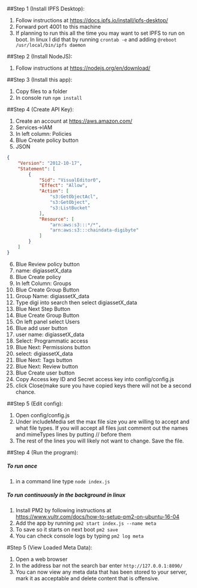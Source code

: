 ##Step 1 (Install IPFS Desktop):
1. Follow instructions at https://docs.ipfs.io/install/ipfs-desktop/
2. Forward port 4001 to this machine
3. If planning to run this all the time you may want to set IPFS to run on boot.  In linux I did that by running ```crontab -e``` and adding ```@reboot /usr/local/bin/ipfs daemon```

##Step 2 (Install NodeJS):
1. Follow instructions at https://nodejs.org/en/download/

##Step 3 (Install this app):
1) Copy files to a folder
2) In console run ```npm install```

##Step 4 (Create API Key):
1. Create an account at https://aws.amazon.com/
2. Services->IAM
3. In left column: Policies
4. Blue Create policy button
5. JSON

```JSON
{
    "Version": "2012-10-17",
    "Statement": [
        {
            "Sid": "VisualEditor0",
            "Effect": "Allow",
            "Action": [
                "s3:GetObjectAcl",
                "s3:GetObject",
                "s3:ListBucket"
            ],
            "Resource": [
                "arn:aws:s3:::*/*",
                "arn:aws:s3:::chaindata-digibyte"
            ]
        }
    ]
}
```

6. Blue Review policy button
7. name: digiassetX_data
8. Blue Create policy
9. In left Column: Groups
10. Blue Create Group Button
11. Group Name: digiassetX_data
12. Type digi into search then select digiassetX_data
13. Blue Next Step Button
14. Blue Create Group Button
15. On left panel select Users
16. Blue add user button
17. user name: digiassetX_data
18. Select: Programmatic access
19. Blue Next: Permissions button
20. select: digiassetX_data
21. Blue Next: Tags button
22. Blue Next: Review button
23. Blue Create user button
24. Copy Access key ID and Secret access key into config/config.js
25. click Close(make sure you have copied keys there will not be a second chance.

##Step 5 (Edit config):
1. Open config/config.js
2. Under includeMedia set the max file size you are willing to accept and what file types.  If you will accept all files just comment out the names and mimeTypes lines by putting // before them
3. The rest of the lines you will likely not want to change.  Save the file.

##Step 4 (Run the program):
##### To run once
1. in a command line type ```node index.js```

##### To run continuously in the background in linux
1. Install PM2 by following instructions at https://www.vultr.com/docs/how-to-setup-pm2-on-ubuntu-16-04
2. Add the app by running ```pm2 start index.js --name meta```
3. To save so it starts on next boot ```pm2 save```
3. You can check console logs by typing ```pm2 log meta```

#Step 5 (View Loaded Meta Data):
1. Open a web browser 
2. In the address bar not the search bar enter ```http://127.0.0.1:8090/```
3. You can now view any meta data that has been stored to your server, mark it as acceptable and delete content that is offensive.
